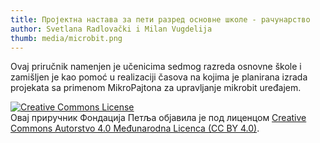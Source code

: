 ```yaml
---
title: Пројектна настава за пети разред основне школе - рачунарство
author: Svetlana Radlovački i Milan Vugdelija
thumb: media/microbit.png
---
```


Ovaj priručnik namenjen je učenicima sedmog razreda osnovne škole i zamišljen je kao pomoć u realizaciji časova na kojima je planirana izrada projekata sa primenom MikroPajtona za upravljanje mikrobit uređajem.

<p>
<a rel="license" href="https://creativecommons.org/licenses/by/4.0/deed.sr_LATN">
<img alt="Creative Commons License" style="border-width:0" src="https://i.creativecommons.org/l/by/4.0/88x31.png" /></a>
<br />Овај приручник Фондација Петља објавила je под лиценцом <a rel="license" href="https://creativecommons.org/licenses/by/4.0/deed.sr_LATN">Creative Commons Autorstvo 4.0 Međunarodna Licenca (CC BY 4.0)</a>.
</p> 
